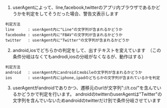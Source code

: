 1. userAgentによって、line,facebook,twitterのアプリ内ブラウザであるかどうかを判定をしてそうだった場合、警告文表示します
```
判定方法
line      : userAgent内に"Line"の文字列が含まれるかどうか
facebooke : userAgent内に"FBAV"の文字列が含まれるかどうか
twitter   : userAgent内に"Twitter"の文字列が含まれるかどうか
```
2. android,iosでどちらかの判定をして、出すテキストを変えています　（この条件分岐はなくてもandrodi,iosの分岐がなくなるが、動作はする）
```
判定方法
android   : userAgent内にandroidとmobileの文字列が含まれるかどうか
ios       : userAgent内にiphone,ipadのどちらかの文字列が含まれているかを判定
```
3. userAgentがandroidでありかつ、遷移元のurlが文字列"://t.co/"を含んでいるかどうかで判定を行います。
androidのtwitterのuserAgentは"Twitter"の文字列を含んでいないためandroidのtwitterだけ別で条件分岐させています
